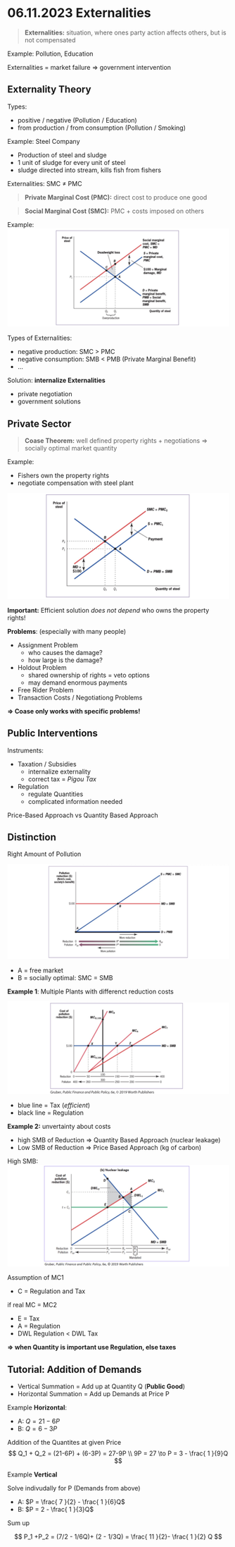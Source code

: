 # 06.11.2023 Externalities

> **Externalities:** situation, where ones party action affects others, but is not compensated

Example: Pollution, Education

Externalities = market failure => government intervention



## Externality Theory

Types:

- positive / negative (Pollution / Education)
- from production / from consumption (Pollution / Smoking)



Example: Steel Company

- Production of steel and sludge 
- 1 unit of sludge for every unit of steel
- sludge directed into stream, kills fish from fishers

Externalities: SMC $\neq$ PMC

> **Private Marginal Cost (PMC):** direct cost to produce one good

> **Social Marginal Cost (SMC):** PMC + costs imposed on others

Example: ![img](../images/2023-11-06_15-26-06.jpg)

Types of Externalities:

- negative production: SMC > PMC
- negative consumption: SMB < PMB (Private Marginal Benefit)
- ...



Solution: **internalize Externalities**

- private negotiation
- government solutions



## Private Sector

> **Coase Theorem:** well defined property rights + negotiations => socially optimal market quantity

Example: 

- Fishers own the property rights
- negotiate compensation with steel plant

![img](../images/2023-11-06_15-36-19.jpg)

**Important:** Efficient solution *does not depend* who owns the property rights!

**Problems**: (especially with many people)

- Assignment Problem
    - who causes the damage?
    - how large is the damage?
- Holdout Problem
    - shared ownership of rights = veto options
    - may demand enormous payments
- Free Rider Problem
- Transaction Costs / Negotiationg Problems



**=> Coase only works with specific problems!**



## Public Interventions

Instruments:

- Taxation / Subsidies
    - internalize externality
    - correct tax = *Pigou Tax*
- Regulation
    - regulate Quantities
    - complicated information needed

Price-Based Approach vs Quantity Based Approach

## Distinction

Right Amount of Pollution

![img](../images/2023-11-06_15-50-51.jpg)

- A = free market
- B = socially optimal: SMC = SMB



**Example 1**: Multiple Plants with differenct reduction costs

![img](../images/2023-11-06_15-56-35.jpg)

- blue line = Tax (*efficient*)
- black line = Regulation



**Example 2:** unvertainty about costs

- high SMB of Reduction => Quantity Based Approach (nuclear leakage)
- Low SMB of Reduction => Price Based Approach (kg of carbon)



High SMB:![img](../images/2023-11-06_16-03-56-9283211.jpg)

Assumption of MC1

- C = Regulation and Tax

if real MC = MC2

- E = Tax 
- A = Regulation
- DWL Regulation  < DWL Tax



**=> when Quantity is important use Regulation, else taxes**



## Tutorial: Addition of Demands

- Vertical Summation = Add up at Quantity Q (**Public Good**)
- Horizontal Summation = Add up Demands at Price P

Example **Horizontal**:

- A: $Q = 21-6P$
- B: $Q = 6-3P$

Addition of the Quantites at given Price
$$
Q_1 + Q_2 = (21-6P) + (6-3P) = 27-9P \\
9P = 27  \to P = 3 - \frac{ 1 }{9}Q
$$


Example **Vertical**

Solve indivudally for P (Demands from above)

- A: $P = \frac{ 7 }{2} - \frac{ 1 }{6}Q$
- B: $P = 2 - \frac{ 1 }{3}Q$

Sum up

$$
P_1 +P_2 = (7/2 - 1/6Q)+ (2 - 1/3Q)
= \frac{ 11 }{2}- \frac{ 1 }{2} Q
$$

